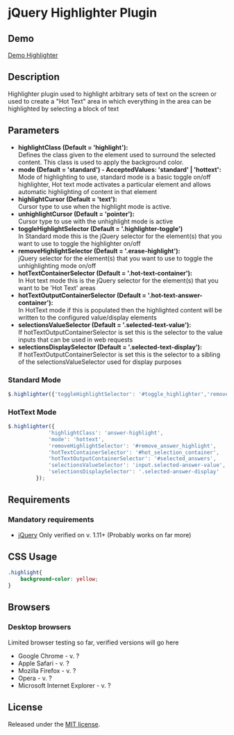 # jQuery Highlighter Plugin

## Demo
[Demo Highlighter](https://jarga.github.io/jQuery-Highlighter/)

## Description
Highlighter plugin used to highlight arbitrary sets of text on the screen or used to create a "Hot Text" area in which everything in the area can be highlighted by selecting a block of text

## Parameters

* **highlightClass (Default = 'highlight'):**  
  Defines the class given to the element used to surround the selected content.  This class is used to apply the background color.
* **mode (Default = 'standard') - AcceptedValues: 'standard' | 'hottext':**  
  Mode of highlighting to use, standard mode is a basic toggle on/off highlighter, Hot text mode activates a particular element and allows automatic highlighting of content in that element
* **highlightCursor (Default = 'text'):**  
  Cursor type to use when the highlight mode is active.
* **unhighlightCursor (Default = 'pointer'):**  
  Cursor type to use with the unhighlight mode is active
* **toggleHighlightSelector (Default = '.highlighter-toggle')**  
  In Standard mode this is the jQuery selector for the element(s) that you want to use to toggle the highlighter on/off
* **removeHighlightSelector (Default = '.erase-highlight'):**  
  jQuery selector for the element(s) that you want to use to toggle the unhighlighting mode on/off
* **hotTextContainerSelector (Default = '.hot-text-container'):**  
  In Hot text mode this is the jQuery selector for the element(s) that you want to be 'Hot Text' areas
* **hotTextOutputContainerSelector (Default = '.hot-text-answer-container'):**  
  In HotText mode if this is populated then the highlighted content will be written to the configured value/display elements
* **selectionsValueSelector (Default = '.selected-text-value'):**  
  If hotTextOutputContainerSelector is set this is the selector to the value inputs that can be used in web requests
* **selectionsDisplaySelector (Default = '.selected-text-display'):**  
  If hotTextOutputContainerSelector is set this is the selector to a sibling of the selectionsValueSelector used for display purposes

### Standard Mode

```javascript
$.highlighter({'toggleHighlightSelector': '#toggle_highlighter','removeHighlightSelector': '#remove_highlight'});
```

### HotText Mode

```javascript
$.highlighter({
             'highlightClass': 'answer-highlight',
             'mode': 'hottext',
             'removeHighlightSelector': '#remove_answer_highlight',
             'hotTextContainerSelector': '#hot_selection_container',
             'hotTextOutputContainerSelector': '#selected_answers',
             'selectionsValueSelector': 'input.selected-answer-value',
             'selectionsDisplaySelector': '.selected-answer-display'
         });
```

## Requirements

### Mandatory requirements
* [jQuery](https://jquery.com/) Only verified on v. 1.11+ (Probably works on far more)

## CSS Usage

```css
.highlight{
    background-color: yellow;
}
```

## Browsers

### Desktop browsers
Limited browser testing so far, verified versions will go here

* Google Chrome - v. ?
* Apple Safari - v. ?
* Mozilla Firefox - v. ?
* Opera - v. ?
* Microsoft Internet Explorer - v. ?

## License
Released under the [MIT license](http://www.opensource.org/licenses/MIT).
